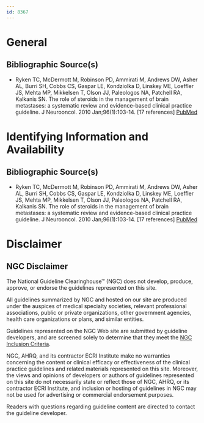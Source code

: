 ```yaml
---
id: 8367
---
```


# General

## Bibliographic Source(s)

- Ryken TC, McDermott M, Robinson PD, Ammirati M, Andrews DW, Asher AL, Burri SH, Cobbs CS, Gaspar LE, Kondziolka D, Linskey ME, Loeffler JS, Mehta MP, Mikkelsen T, Olson JJ, Paleologos NA, Patchell RA, Kalkanis SN. The role of steroids in the management of brain metastases: a systematic review and evidence-based clinical practice guideline. J Neurooncol. 2010 Jan;96(1):103-14. [17 references] [ PubMed ](http://www.ncbi.nlm.nih.gov/entrez/query.fcgi?cmd=Retrieve&db=pubmed&dopt=Abstract&list_uids=19957014)

# Identifying Information and Availability

## Bibliographic Source(s)

- Ryken TC, McDermott M, Robinson PD, Ammirati M, Andrews DW, Asher AL, Burri SH, Cobbs CS, Gaspar LE, Kondziolka D, Linskey ME, Loeffler JS, Mehta MP, Mikkelsen T, Olson JJ, Paleologos NA, Patchell RA, Kalkanis SN. The role of steroids in the management of brain metastases: a systematic review and evidence-based clinical practice guideline. J Neurooncol. 2010 Jan;96(1):103-14. [17 references] [ PubMed ](http://www.ncbi.nlm.nih.gov/entrez/query.fcgi?cmd=Retrieve&db=pubmed&dopt=Abstract&list_uids=19957014)

# Disclaimer

## NGC Disclaimer

The National Guideline Clearinghouse™ (NGC) does not develop, produce, approve, or endorse the guidelines represented on this site.

All guidelines summarized by NGC and hosted on our site are produced under the auspices of medical specialty societies, relevant professional associations, public or private organizations, other government agencies, health care organizations or plans, and similar entities.

Guidelines represented on the NGC Web site are submitted by guideline developers, and are screened solely to determine that they meet the [NGC Inclusion Criteria](/help-and-about/summaries/inclusion-criteria).

NGC, AHRQ, and its contractor ECRI Institute make no warranties concerning the content or clinical efficacy or effectiveness of the clinical practice guidelines and related materials represented on this site. Moreover, the views and opinions of developers or authors of guidelines represented on this site do not necessarily state or reflect those of NGC, AHRQ, or its contractor ECRI Institute, and inclusion or hosting of guidelines in NGC may not be used for advertising or commercial endorsement purposes.

Readers with questions regarding guideline content are directed to contact the guideline developer.

